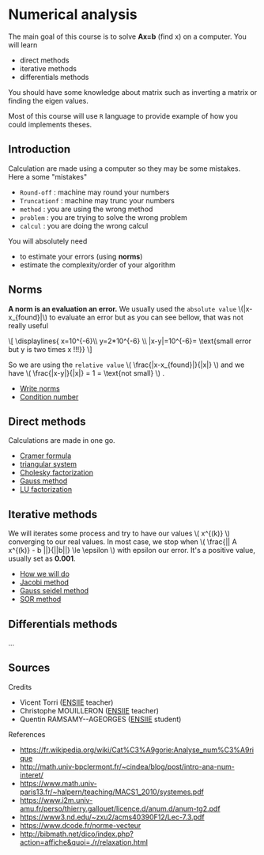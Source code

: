 # Numerical analysis

The main goal of this course is to solve
**Ax=b** (find x) on a computer. You will learn

* direct methods
* iterative methods
* differentials methods

You should have some knowledge about matrix such as
inverting a matrix or finding the eigen values.

Most of this course will use ``R`` language
to provide example of how you could implements
theses.

## Introduction

Calculation are made using a computer so they may be
some mistakes. Here a some "mistakes"

* ``Round-off`` : machine may round your numbers
* ``Truncationf`` : machine may trunc your numbers
* ``method`` : you are using the wrong method
* ``problem`` : you are trying to solve the wrong problem
* ``calcul`` : you are doing the wrong calcul

You will absolutely need

* to estimate your errors (using **norms**)
* estimate the complexity/order of your algorithm

## Norms

<p><b>A norm is an evaluation an error.</b>
We usually
used the <code>absolute value</code>
\(|x-x_{found}|\)
to evaluate an error but as you can see bellow, that
was not really useful
</p>

<div class="mb-3">
\[ \displaylines{
x=10^{-6}\\ y=2*10^{-6} \\ 
|x-y|=10^{-6}= \text{small error but y is two times x !!!}} \]
</div>

<p>So we are using the <code>relative value</code>
\( \frac{|x-x_{found}|}{|x|} \)
and we have
\( \frac{|x-y|}{|x|} = 1 = \text{not small} \)
.
</p> 

* [Write norms](norms/basic.md)
* [Condition number](norms/cond.md)

## Direct methods

Calculations are made in one go.

* [Cramer formula](direct/cramer.md)
* [triangular system](direct/triangular.md)
* [Cholesky factorization](direct/cholesky.md)
* [Gauss method](direct/gauss.md)
* [LU factorization](direct/lu.md)

## Iterative methods

<p>
We will iterates some process and try to have our
values \( x^{(k)} \)  converging to our real values.
In most case, we stop when
\(
\frac{|| A x^{(k)} - b ||}{||b||} \le \epsilon
\)
with epsilon our error. It's a positive value, usually set
as <b>0.001</b>.
</p>

* [How we will do](iterative/how.md)
* [Jacobi method](iterative/jacobi.md)
* [Gauss seidel method](iterative/gauss-seidel.md)
* [SOR method](iterative/sor.md)

## Differentials methods

...

## Sources

Credits
* Vicent Torri ([ENSIIE](https://www.ensiie.fr/) teacher)
* Christophe MOUILLERON ([ENSIIE](https://www.ensiie.fr/) teacher)
* Quentin RAMSAMY--AGEORGES ([ENSIIE](https://www.ensiie.fr/) student)

References

* <https://fr.wikipedia.org/wiki/Cat%C3%A9gorie:Analyse_num%C3%A9rique>
* <http://math.univ-bpclermont.fr/~cindea/blog/post/intro-ana-num-interet/>
* <https://www.math.univ-paris13.fr/~halpern/teaching/MACS1_2010/systemes.pdf>
* <https://www.i2m.univ-amu.fr/perso/thierry.gallouet/licence.d/anum.d/anum-tg2.pdf>
* <https://www3.nd.edu/~zxu2/acms40390F12/Lec-7.3.pdf>
* <https://www.dcode.fr/norme-vecteur>
* <http://bibmath.net/dico/index.php?action=affiche&quoi=./r/relaxation.html>